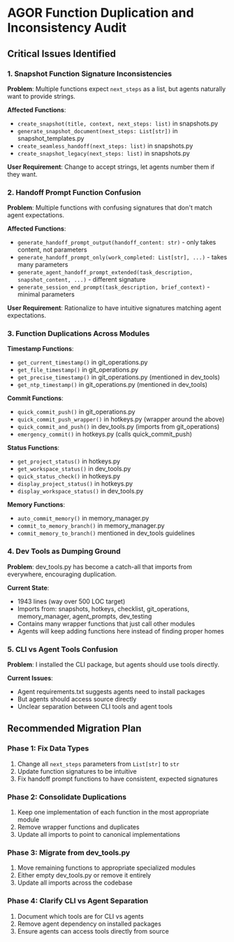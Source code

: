 # AGOR Function Duplication and Inconsistency Audit

## Critical Issues Identified

### 1. **Snapshot Function Signature Inconsistencies**

**Problem**: Multiple functions expect `next_steps` as a list, but agents naturally want to provide strings.

**Affected Functions**:
- `create_snapshot(title, context, next_steps: list)` in snapshots.py
- `generate_snapshot_document(next_steps: List[str])` in snapshot_templates.py
- `create_seamless_handoff(next_steps: list)` in snapshots.py
- `create_snapshot_legacy(next_steps: list)` in snapshots.py

**User Requirement**: Change to accept strings, let agents number them if they want.

### 2. **Handoff Prompt Function Confusion**

**Problem**: Multiple functions with confusing signatures that don't match agent expectations.

**Affected Functions**:
- `generate_handoff_prompt_output(handoff_content: str)` - only takes content, not parameters
- `generate_handoff_prompt_only(work_completed: List[str], ...)` - takes many parameters
- `generate_agent_handoff_prompt_extended(task_description, snapshot_content, ...)` - different signature
- `generate_session_end_prompt(task_description, brief_context)` - minimal parameters

**User Requirement**: Rationalize to have intuitive signatures matching agent expectations.

### 3. **Function Duplications Across Modules**

**Timestamp Functions**:
- `get_current_timestamp()` in git_operations.py
- `get_file_timestamp()` in git_operations.py
- `get_precise_timestamp()` in git_operations.py (mentioned in dev_tools)
- `get_ntp_timestamp()` in git_operations.py (mentioned in dev_tools)

**Commit Functions**:
- `quick_commit_push()` in git_operations.py
- `quick_commit_push_wrapper()` in hotkeys.py (wrapper around the above)
- `quick_commit_and_push()` in dev_tools.py (imports from git_operations)
- `emergency_commit()` in hotkeys.py (calls quick_commit_push)

**Status Functions**:
- `get_project_status()` in hotkeys.py
- `get_workspace_status()` in dev_tools.py
- `quick_status_check()` in hotkeys.py
- `display_project_status()` in hotkeys.py
- `display_workspace_status()` in dev_tools.py

**Memory Functions**:
- `auto_commit_memory()` in memory_manager.py
- `commit_to_memory_branch()` in memory_manager.py
- `commit_memory_to_branch()` mentioned in dev_tools guidelines

### 4. **Dev Tools as Dumping Ground**

**Problem**: dev_tools.py has become a catch-all that imports from everywhere, encouraging duplication.

**Current State**:
- 1943 lines (way over 500 LOC target)
- Imports from: snapshots, hotkeys, checklist, git_operations, memory_manager, agent_prompts, dev_testing
- Contains many wrapper functions that just call other modules
- Agents will keep adding functions here instead of finding proper homes

### 5. **CLI vs Agent Tools Confusion**

**Problem**: I installed the CLI package, but agents should use tools directly.

**Current Issues**:
- Agent requirements.txt suggests agents need to install packages
- But agents should access source directly
- Unclear separation between CLI tools and agent tools

## Recommended Migration Plan

### Phase 1: Fix Data Types
1. Change all `next_steps` parameters from `List[str]` to `str`
2. Update function signatures to be intuitive
3. Fix handoff prompt functions to have consistent, expected signatures

### Phase 2: Consolidate Duplications
1. Keep one implementation of each function in the most appropriate module
2. Remove wrapper functions and duplicates
3. Update all imports to point to canonical implementations

### Phase 3: Migrate from dev_tools.py
1. Move remaining functions to appropriate specialized modules
2. Either empty dev_tools.py or remove it entirely
3. Update all imports across the codebase

### Phase 4: Clarify CLI vs Agent Separation
1. Document which tools are for CLI vs agents
2. Remove agent dependency on installed packages
3. Ensure agents can access tools directly from source
